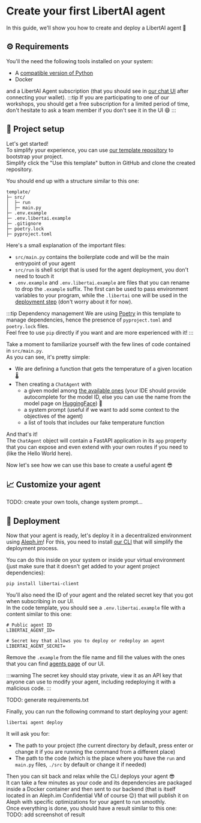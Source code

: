# Create your first LibertAI agent

In this guide, we'll show you how to create and deploy a LibertAI agent 🚀

## ⚙ Requirements

You'll the need the following tools installed on your system:

- A [compatible version of Python](../specifications.md#python)
- Docker

and a LibertAI Agent subscription (that you should see in [our chat UI](https://chat.libertai.io/#/agents) after
connecting your wallet).
:::tip
If you are participating to one of our workshops, you should get a free subscription for a limited period of time, don't
hesitate to ask a team member if you don't see it in the UI 😄
:::

## 🧰 Project setup

Let's get started!\
To simplify your experience, you can use [our template repository](https://github.com/Libertai/libertai-agent-template)
to bootstrap your project.\
Simplify click the "Use this template" button in GitHub and clone the created repository.

You should end up with a structure similar to this one:

```text
template/
├─ src/
│  ├─ run
│  ├─ main.py
├─ .env.example
├─ .env.libertai.example
├─ .gitignore
├─ poetry.lock
├─ pyproject.toml
```

Here's a small explanation of the important files:

- `src/main.py` contains the boilerplate code and will be the main entrypoint of your agent
- `src/run` is shell script that is used for the agent deployment, you don't need to touch it
- `.env.example` and `.env.libertai.example` are files that you can rename to drop the `.example` suffix. The first can
  be used to pass
  environment variables to your program, while the `.libertai` one will be used in the [deployment step](#-deployment)
  (don't worry about it for now).

:::tip Dependency management
We are using [Poetry](https://python-poetry.org/) in this template to manage dependencies, hence the presence of
`pyproject.toml` and `poetry.lock` files.\
Feel free to use `pip` directly if you want and are more experienced with it!
:::

Take a moment to familiarize yourself with the few lines of code contained in `src/main.py`.\
As you can see, it's pretty simple:

- We are defining a function that gets the temperature of a given location 🌡
- Then creating a `ChatAgent` with
    - a given model among [the available ones](../specifications.md#-models) (your IDE
      should provide autocomplete for the model ID, else you can use the name from the model page
      on [HuggingFace](https://huggingface.co)) 🤗
    - a system prompt (useful if we want to add some context to the objectives of the agent)
    - a list of tools that includes our fake temperature function

And that's it!\
The `ChatAgent` object will contain a FastAPI application in its `app` property that you can expose and even extend with
your own routes if you need to (like the Hello World here).

Now let's see how we can use this base to create a useful agent 😎

## 📈 Customize your agent

TODO: create your own tools, change system prompt...

## 🚀 Deployment

Now that your agent is ready, let's deploy it in a decentralized environment using [Aleph.im](https://aleph.im)!
For this, you need to install [our CLI](https://pypi.org/project/libertai-client) that will simplify the deployment
process.

You can do this inside on your system or inside your virtual environment (just make sure that it doesn't get added to
your agent project dependencies):

```shell
pip install libertai-client
```

You'll also need the ID of your agent and the related secret key that you got when subscribing in our UI.\
In the code template, you should see a `.env.libertai.example` file with a content similar to this one:

```dotenv
# Public agent ID
LIBERTAI_AGENT_ID=

# Secret key that allows you to deploy or redeploy an agent
LIBERTAI_AGENT_SECRET=
```

Remove the `.example` from the file name and fill the values with the ones that you can
find [agents page](https://chat.libertai.io/#/agents) of our UI.

:::warning
The secret key should stay private, view it as an API key that anyone can use to modify your agent, including
redeploying it with a malicious code.
:::

TODO: generate requirements.txt

Finally, you can run the following command to start deploying your agent:

```shell
libertai agent deploy
```

It will ask you for:

- The path to your project (the current directory by default, press enter or change it if you are running the command
  from a different place)
- The path to the code (which is the place where you have the `run` and `main.py` files, `./src` by default or change it
  if needed)

Then you can sit back and relax while the CLI deploys your agent 😎\
It can take a few minutes as your code and its dependencies are packaged inside a Docker container and then sent to
our backend (that is itself located in an Aleph.im Confidential VM of course 😉) that will publish it on Aleph with
specific optimizations for your agent to run smoothly.\
Once everything is done, you should have a result similar to this one:\
TODO: add screenshot of result

